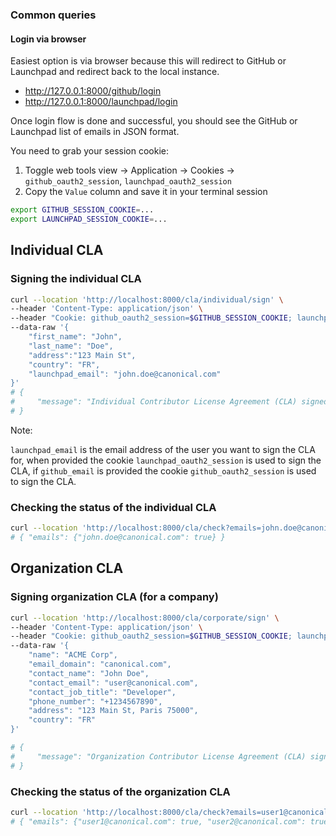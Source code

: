 ### Common queries

#### Login via browser

Easiest option is via browser because this will redirect to GitHub or Launchpad and redirect back to the local instance.

- http://127.0.0.1:8000/github/login
- http://127.0.0.1:8000/launchpad/login

Once login flow is done and successful, you should see the GitHub or Launchpad list of emails in JSON format.

You need to grab your session cookie:

1. Toggle web tools view → Application → Cookies → `github_oauth2_session`, `launchpad_oauth2_session`
2. Copy the `Value` column and save it in your terminal session

```sh
export GITHUB_SESSION_COOKIE=...
export LAUNCHPAD_SESSION_COOKIE=...
```

## Individual CLA

### Signing the individual CLA

```sh
curl --location 'http://localhost:8000/cla/individual/sign' \
--header 'Content-Type: application/json' \
--header "Cookie: github_oauth2_session=$GITHUB_SESSION_COOKIE; launchpad_oauth2_session=$LAUNCHPAD_SESSION_COOKIE" \
--data-raw '{
    "first_name": "John",
    "last_name": "Doe",
    "address":"123 Main St",
    "country": "FR",
    "launchpad_email": "john.doe@canonical.com"
}'
# {
#     "message": "Individual Contributor License Agreement (CLA) signed successfully"
# }
```

Note:

`launchpad_email` is the email address of the user you want to sign the CLA for, when provided the cookie `launchpad_oauth2_session` is used to sign the CLA, if `github_email` is provided the cookie `github_oauth2_session` is used to sign the CLA.

### Checking the status of the individual CLA

```sh
curl --location 'http://localhost:8000/cla/check?emails=john.doe@canonical.com'
# { "emails": {"john.doe@canonical.com": true} }
```

## Organization CLA

### Signing organization CLA (for a company)

```sh
curl --location 'http://localhost:8000/cla/corporate/sign' \
--header 'Content-Type: application/json' \
--header "Cookie: github_oauth2_session=$GITHUB_SESSION_COOKIE; launchpad_oauth2_session=$LAUNCHPAD_SESSION_COOKIE" \
--data-raw '{
    "name": "ACME Corp",
    "email_domain": "canonical.com",
    "contact_name": "John Doe",
    "contact_email": "user@canonical.com",
    "contact_job_title": "Developer",
    "phone_number": "+1234567890",
    "address": "123 Main St, Paris 75000",
    "country": "FR"
}'

# {
#     "message": "Organization Contributor License Agreement (CLA) signed successfully"
# }
```

### Checking the status of the organization CLA

```sh
curl --location 'http://localhost:8000/cla/check?emails=user1@canonical.com,user2@canonical.com'
# { "emails": {"user1@canonical.com": true, "user2@canonical.com": true} }
```
